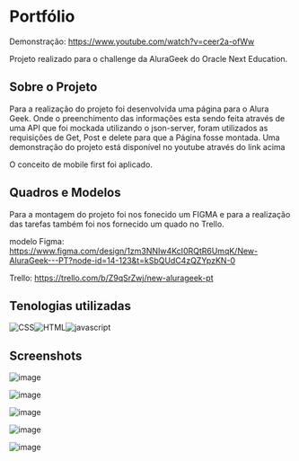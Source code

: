 # Portfólio

Demonstração: https://www.youtube.com/watch?v=ceer2a-ofWw

 Projeto realizado para o challenge da AluraGeek do Oracle Next Education.

## Sobre o Projeto

 Para a realização do projeto foi desenvolvida uma página para o Alura Geek. Onde o preenchimento das informações esta sendo feita através de uma API que foi mockada utilizando o json-server, foram utilizados as requisições de Get, Post e delete para que a Página fosse montada. Uma demonstração do projeto está disponível no youtube através do link acima 

 O conceito de mobile first foi aplicado.

 ## Quadros e Modelos
 
 Para a montagem do projeto foi nos fonecido um FIGMA e para a realização das tarefas também foi nos fornecido um quado no Trello.

 modelo Figma: https://www.figma.com/design/1zm3NNIw4KcI0RQtR6UmqK/New-AluraGeek---PT?node-id=14-123&t=kSbQUdC4zQZYpzKN-0

 Trello: https://trello.com/b/Z9qSrZwj/new-alurageek-pt

## Tenologias utilizadas

![CSS](https://github.com/GuiKrieck/Decodificador-de-texto-T6One/assets/116123096/dba5e717-f025-44cd-b88c-500699f55f62)![HTML](https://github.com/GuiKrieck/Decodificador-de-texto-T6One/assets/116123096/d1692d7e-b7cb-4b8b-ad33-05e218044c69)![javascript](https://github.com/GuiKrieck/Decodificador-de-texto-T6One/assets/116123096/239cffdf-266e-41e1-bb1b-06c0ccb41bc6)

## Screenshots

![image](https://github.com/GuiKrieck/AluraGeek-T6One/assets/116123096/84bad6ba-5e19-4b5b-b6ed-0ca5d512a8f0)

![image](https://github.com/GuiKrieck/AluraGeek-T6One/assets/116123096/620a5a09-8775-485c-901b-74b582b857bc)

![image](https://github.com/GuiKrieck/AluraGeek-T6One/assets/116123096/e3d7e686-3d58-44b0-931b-317e59933cbb)

![image](https://github.com/GuiKrieck/AluraGeek-T6One/assets/116123096/91828527-c61b-408f-898f-6e7b43563e47)

![image](https://github.com/GuiKrieck/AluraGeek-T6One/assets/116123096/6af0eb11-c841-486c-b90f-3e64bf9dd194)




